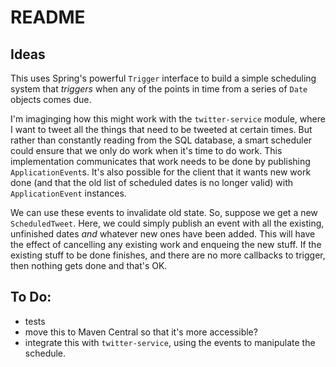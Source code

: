 # README 

## Ideas 

This uses Spring's powerful `Trigger` interface to build a simple scheduling system that _triggers_ when any of the points in time from  a series of `Date` objects comes due. 

I'm imaginging how this might work with the `twitter-service` module, where I want to tweet all the things that need to be tweeted at certain times. But rather than constantly reading from the SQL database, 
a smart scheduler could ensure that we only do work when it's time to do work. This implementation communicates that work needs to be done by publishing `ApplicationEvent`s. It's also possible for the client that it
wants new work done (and that the old list of scheduled dates is no longer valid) with `ApplicationEvent` instances. 

We can use these events to invalidate old state. So, suppose we get a new `ScheduledTweet`. Here, we could simply publish an event with all the existing, unfinished dates _and_ whatever new ones have been added. This will have the effect of cancelling any existing work and enqueing the new stuff. If the existing stuff to be done finishes, and there  are no more callbacks to trigger, then nothing gets done and that's OK. 




## To Do: 


 * tests 
 * move this to Maven Central so that it's more accessible?  
 * integrate this with `twitter-service`, using the events to manipulate the schedule.